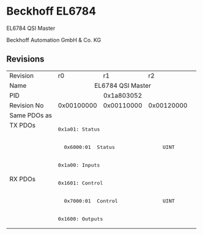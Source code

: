 # Beckhoff EL6784

EL6784 QSI Master

Beckhoff Automation GmbH & Co. KG



## Revisions
<table>
<tr >
<td>Revision</td>
<td><div class="foo">r0</div></td>
<td><div class="foo">r1</div></td>
<td><div class="foo">r2</div></td>
</tr>
<tr >
<td>Name</td>
<td colspan=3 align="center"><div class="foo">EL6784 QSI Master</div></td>
</tr>
<tr >
<td>PID</td>
<td colspan=3 align="center"><div class="foo">0x1a803052</div></td>
</tr>
<tr >
<td>Revision No</td>
<td>0x00100000</td>
<td>0x00110000</td>
<td>0x00120000</td>
</tr>
<tr >
<td>Same PDOs as</td>
<td colspan=3 align="center"></td>
</tr>
<tr class="txpdo pdosection">
<td rowspan=3 valign=top>TX PDOs</td>
<td colspan=3 align="left"><pre>0x1a01: Status</pre></td>
<td></td>
</tr>
<tr class="txpdo">
<td colspan=3 align="left"><pre>  0x6000:01  Status                UINT</pre></td>
</tr>
<tr class="txpdo pdosection">
<td colspan=3 align="left"><pre>0x1a00: Inputs</pre></td>
</tr>
<tr class="rxpdo pdosection">
<td rowspan=3 valign=top>RX PDOs</td>
<td colspan=3 align="left"><pre>0x1601: Control</pre></td>
<td></td>
</tr>
<tr class="rxpdo">
<td colspan=3 align="left"><pre>  0x7000:01  Control               UINT</pre></td>
</tr>
<tr class="rxpdo pdosection">
<td colspan=3 align="left"><pre>0x1600: Outputs</pre></td>
</tr>
</table>
